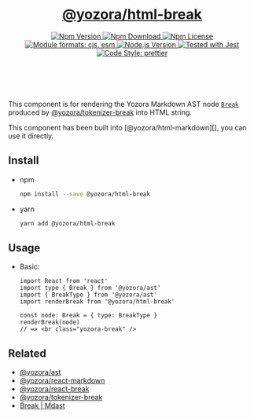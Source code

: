 <header>
  <h1 align="center">
    <a href="https://github.com/guanghechen/yozora-html/tree/main/packages/break#readme">@yozora/html-break</a>
  </h1>
  <div align="center">
    <a href="https://www.npmjs.com/package/@yozora/html-break">
      <img
        alt="Npm Version"
        src="https://img.shields.io/npm/v/@yozora/html-break.svg"
      />
    </a>
    <a href="https://www.npmjs.com/package/@yozora/html-break">
      <img
        alt="Npm Download"
        src="https://img.shields.io/npm/dm/@yozora/html-break.svg"
      />
    </a>
    <a href="https://www.npmjs.com/package/@yozora/html-break">
      <img
        alt="Npm License"
        src="https://img.shields.io/npm/l/@yozora/html-break.svg"
      />
    </a>
    <a href="#install">
      <img
        alt="Module formats: cjs, esm"
        src="https://img.shields.io/badge/module_formats-cjs%2C%20esm-green.svg"
      />
    </a>
    <a href="https://github.com/nodejs/node">
      <img
        alt="Node.js Version"
        src="https://img.shields.io/node/v/@yozora/html-break"
      />
    </a>
    <a href="https://github.com/facebook/jest">
      <img
        alt="Tested with Jest"
        src="https://img.shields.io/badge/tested_with-jest-9c465e.svg"
      />
    </a>
    <a href="https://github.com/prettier/prettier">
      <img
        alt="Code Style: prettier"
        src="https://img.shields.io/badge/code_style-prettier-ff69b4.svg?style=flat-square"
      />
    </a>
  </div>
</header>
<br/>

This component is for rendering the Yozora Markdown AST node [`Break`][@yozora/ast] 
produced by [@yozora/tokenizer-break][] into HTML string.

This component has been built into [@yozora/html-markdown][], you can use it directly.

## Install

* npm

  ```bash
  npm install --save @yozora/html-break
  ```

* yarn

  ```bash
  yarn add @yozora/html-break
  ```


## Usage

* Basic:

  ```tsx
  import React from 'react'
  import type { Break } from '@yozora/ast'
  import { BreakType } from '@yozora/ast'
  import renderBreak from '@yozora/html-break'

  const node: Break = { type: BreakType }
  renderBreak(node)
  // => <br class="yozora-break" />
  ```

## Related

* [@yozora/ast][]
* [@yozora/react-markdown][]
* [@yozora/react-break][]
* [@yozora/tokenizer-break][]
* [Break | Mdast][mdast]


[@yozora/ast]: https://www.npmjs.com/package/@yozora/ast#break
[@yozora/react-markdown]: https://www.npmjs.com/package/@yozora/react-markdown
[@yozora/tokenizer-break]: https://www.npmjs.com/package/@yozora/tokenizer-break
[@yozora/react-break]: https://www.npmjs.com/package/@yozora/react-break
[mdast]: https://github.com/syntax-tree/mdast#break
